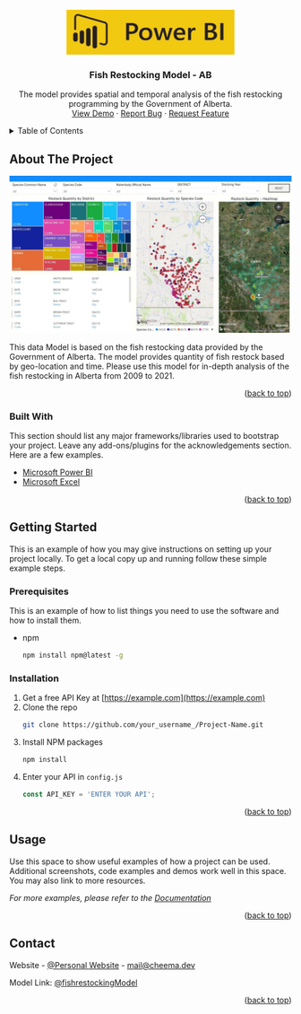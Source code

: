 <div id="top"></div>

<!--[![Forks][forks-shield]][forks-url]-->
<!--[![Issues][issues-shield]][issues-url]-->


<!-- PROJECT Header -->
<br />
<div align="center">
    <img src="images/powerbilogo.PNG" alt="Logo" width="300" height="80">

  <h3 align="center">Fish Restocking Model - AB</h3>

  <p align="center">
    The model provides spatial and temporal analysis of the fish restocking programming by the Government of Alberta.
    <br />
    <a href="">View Demo</a>
    ·
    <a href="https://github.com/s-cheema/fish.restocking.ab/issues">Report Bug</a>
    ·
    <a href="https://github.com/s-cheema/fish.restocking.ab/issues">Request Feature</a>
  </p>
</div>


<!-- TABLE OF CONTENTS -->
<details>
  <summary>Table of Contents</summary>
  <ol>
    <li>
      <a href="#about-the-project">About The Project</a>
      <ul>
        <li><a href="#built-with">Built With</a></li>
      </ul>
    </li>
    <li>
      <a href="#getting-started">Getting Started</a>
      <ul>
        <li><a href="#prerequisites">Prerequisites</a></li>
        <li><a href="#installation">Installation</a></li>
      </ul>
    </li>
    <li><a href="#usage">Usage</a></li>
    <li><a href="#contact">Contact</a></li>
  </ol>
</details>



<!-- ABOUT THE PROJECT -->
## About The Project

[![Fish Restocking Model][product-screenshot]](https://example.com)

This data Model is based on the fish restocking data provided by the Government of Alberta. The model provides quantity of fish restock based by geo-location and time. Please use this model for in-depth analysis of the fish restocking in Alberta from 2009 to 2021.

<p align="right">(<a href="#top">back to top</a>)</p>



### Built With

This section should list any major frameworks/libraries used to bootstrap your project. Leave any add-ons/plugins for the acknowledgements section. Here are a few examples.

* [Microsoft Power BI](https://powerbi.microsoft.com/en-ca/what-is-power-bi/)
* [Microsoft Excel](https://www.microsoft.com/en-us/microsoft-365/excel)


<p align="right">(<a href="#top">back to top</a>)</p>



<!-- GETTING STARTED -->
## Getting Started

This is an example of how you may give instructions on setting up your project locally.
To get a local copy up and running follow these simple example steps.

### Prerequisites

This is an example of how to list things you need to use the software and how to install them.
* npm
  ```sh
  npm install npm@latest -g
  ```

### Installation

1. Get a free API Key at [https://example.com](https://example.com)
2. Clone the repo
   ```sh
   git clone https://github.com/your_username_/Project-Name.git
   ```
3. Install NPM packages
   ```sh
   npm install
   ```
4. Enter your API in `config.js`
   ```js
   const API_KEY = 'ENTER YOUR API';
   ```

<p align="right">(<a href="#top">back to top</a>)</p>



<!-- USAGE EXAMPLES -->
## Usage

Use this space to show useful examples of how a project can be used. Additional screenshots, code examples and demos work well in this space. You may also link to more resources.

_For more examples, please refer to the [Documentation](https://example.com)_

<p align="right">(<a href="#top">back to top</a>)</p>


<!-- CONTACT -->
## Contact

Website - [@Personal Website](https://cheema.dev/contact.html) - mail@cheema.dev

Model Link: [@fishrestockingModel](https://app.powerbi.com/view?r=eyJrIjoiN2Y2N2VmZjEtODE0YS00MTA2LWFmYTktMWYxMzlmMzQ4NmNiIiwidCI6IjVlMmZjYTQ0LWY5MmMtNGVkMC04NmI1LTY3MDgwMTkxNjZlMCJ9&pageName=ReportSection8106118b4d711c53265b)

<p align="right">(<a href="#top">back to top</a>)</p>


<!-- MARKDOWN LINKS & IMAGES -->
<!-- https://www.markdownguide.org/basic-syntax/#reference-style-links -->
[forks-url]: https://github.com/s-cheema/fish.restocking.ab/network/members
[issues-shield]: https://img.shields.io/github/issues/othneildrew/Best-README-Template.svg?style=for-the-badge
[issues-url]: https://github.com/s-cheema/fish.restocking.ab/issues
[product-screenshot]: images/fishmodelPowerBI.jpg
